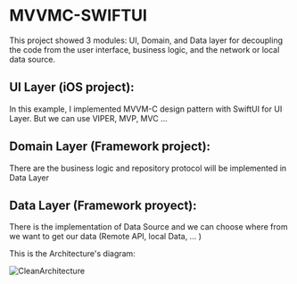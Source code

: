 # MVVMC-SWIFTUI

This project showed 3 modules: UI, Domain, and Data layer for decoupling the code from the user interface, business logic, and the network or local data source.

UI Layer (iOS project):
-----------------------
In this example, I implemented MVVM-C design pattern with SwiftUI for UI Layer. But we can use VIPER, MVP, MVC ...

Domain Layer (Framework project):
------------------------------------
There are the business logic and repository protocol will be implemented in Data Layer

Data Layer (Framework proyect):
----------------------------------
There is the implementation of Data Source and we can choose where from we want to get our data (Remote API, local Data, ... )


This is the Architecture's diagram:

![CleanArchitecture](https://user-images.githubusercontent.com/29233230/132109538-8bea727c-137f-4f23-a2a2-ac9b2af5b094.jpeg)
